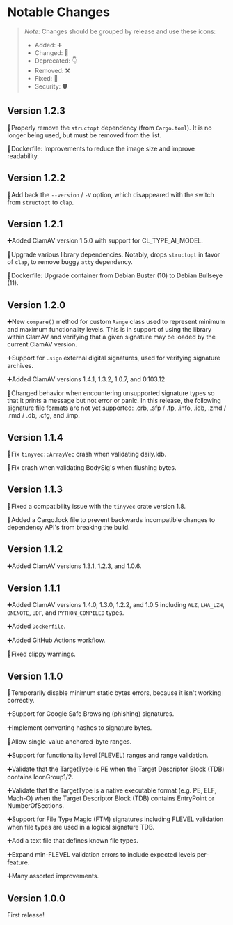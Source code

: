 # Notable Changes

> _Note_: Changes should be grouped by release and use these icons:
> - Added: ➕
> - Changed: 🌌
> - Deprecated: 👇
> - Removed: ❌
> - Fixed: 🐛
> - Security: 🛡

## Version 1.2.3

🐛Properly remove the `structopt` dependency (from `Cargo.toml`). It is no longer being used, but must be removed from the list.

🌌Dockerfile: Improvements to reduce the image size and improve readability.

## Version 1.2.2

🐛Add back the `--version` / `-V` option, which disappeared with the switch from `structopt` to `clap`.

## Version 1.2.1

➕Added ClamAV version 1.5.0 with support for CL_TYPE_AI_MODEL.

🌌Upgrade various library dependencies. Notably, drops `structopt` in favor of `clap`, to remove buggy `atty` dependency.

🌌Dockerfile: Upgrade container from Debian Buster (10) to Debian Bullseye (11).

## Version 1.2.0

➕New `compare()` method for custom `Range` class used to represent minimum and maximum functionality levels. This is in support of using the library within ClamAV and verifying that a given signature may be loaded by the current ClamAV version.

➕Support for `.sign` external digital signatures, used for verifying signature archives.

➕Added ClamAV versions 1.4.1, 1.3.2, 1.0.7, and 0.103.12

🌌Changed behavior when encountering unsupported signature types so that it prints a message but not error or panic. In this release, the following signature file formats are not yet supported: .crb, .sfp / .fp, .info, .idb, .zmd / .rmd / .db, .cfg, and .imp.

## Version 1.1.4

🐛Fix `tinyvec::ArrayVec` crash when validating daily.ldb.

🐛Fix crash when validating BodySig's when flushing bytes.

## Version 1.1.3

🐛Fixed a compatibility issue with the `tinyvec` crate version 1.8.

🌌Added a Cargo.lock file to prevent backwards incompatible changes to dependency API's from breaking the build.

## Version 1.1.2

➕Added ClamAV versions 1.3.1, 1.2.3, and 1.0.6.

## Version 1.1.1

➕Added ClamAV versions 1.4.0, 1.3.0, 1.2.2, and 1.0.5 including `ALZ`,  `LHA_LZH`, `ONENOTE`, `UDF`, and `PYTHON_COMPILED` types.

➕Added `Dockerfile`.

➕Added GitHub Actions workflow.

🐛Fixed clippy warnings.

## Version 1.1.0

🐛Temporarily disable minimum static bytes errors, because it isn't working correctly.

➕Support for Google Safe Browsing (phishing) signatures.

➕Implement converting hashes to signature bytes.

🌌Allow single-value anchored-byte ranges.

➕Support for functionality level (FLEVEL) ranges and range validation.

➕Validate that the TargetType is PE when the Target Descriptor Block (TDB) contains IconGroup1/2.

➕Validate that the TargetType is a native executable format (e.g. PE, ELF, Mach-O) when the Target Descriptor Block (TDB) contains EntryPoint or NumberOfSections.

➕Support for File Type Magic (FTM) signatures including FLEVEL validation when file types are used in a logical signature TDB.

➕Add a text file that defines known file types.

➕Expand min-FLEVEL validation errors to include expected levels per-feature.

➕Many assorted improvements.

## Version 1.0.0

First release!
